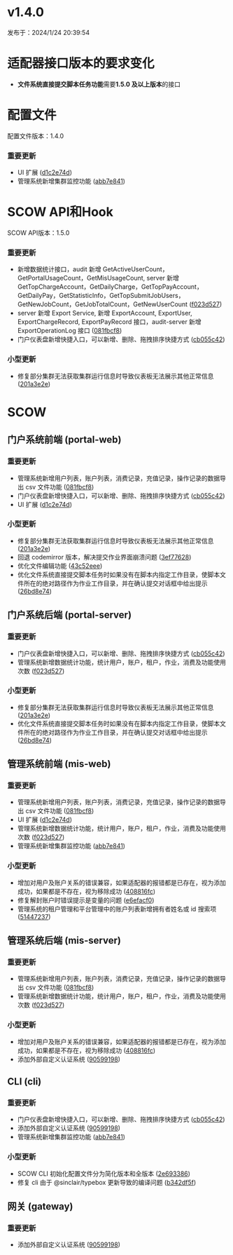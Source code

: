 # v1.4.0

发布于：2024/1/24 20:39:54

# 适配器接口版本的要求变化

- **文件系统直接提交脚本任务功能**需要**1.5.0 及以上版本**的接口


# 配置文件

配置文件版本：1.4.0

### 重要更新
- UI 扩展 ([d1c2e74d](https://github.com/PKUHPC/SCOW/commit/d1c2e74d871da747e3df810a88d05d50c5fbd381))
- 管理系统新增集群监控功能 ([abb7e841](https://github.com/PKUHPC/SCOW/commit/abb7e8417cf4fd9b9fc5123be221b3deab1e2491))


# SCOW API和Hook

SCOW API版本：1.5.0

### 重要更新
- 新增数据统计接口，audit 新增 GetActiveUserCount，GetPortalUsageCount，GetMisUsageCount, server 新增 GetTopChargeAccount，GetDailyCharge，GetTopPayAccount，GetDailyPay，GetStatisticInfo，GetTopSubmitJobUsers，GetNewJobCount，GetJobTotalCount，GetNewUserCount ([f023d527](https://github.com/PKUHPC/SCOW/commit/f023d527ca8a7a64b3d502f63856492ce7b6bd18))
- server 新增 Export Service, 新增 ExportAccount, ExportUser, ExportChargeRecord, ExportPayRecord 接口，audit-server 新增 ExportOperationLog 接口 ([081fbcf8](https://github.com/PKUHPC/SCOW/commit/081fbcf8e0557dfc2953c30e66e43c97a7d5129d))
- 门户仪表盘新增快捷入口，可以新增、删除、拖拽排序快捷方式 ([cb055c42](https://github.com/PKUHPC/SCOW/commit/cb055c4230545db6422bda765550f808b4885df4))

### 小型更新
- 修复部分集群无法获取集群运行信息时导致仪表板无法展示其他正常信息 ([201a3e2e](https://github.com/PKUHPC/SCOW/commit/201a3e2ebc336bfa58cc48133e3a4b93d7d3c65f))


# SCOW

## 门户系统前端 (portal-web) 

### 重要更新
- 管理系统新增用户列表，账户列表，消费记录，充值记录，操作记录的数据导出 csv 文件功能 ([081fbcf8](https://github.com/PKUHPC/SCOW/commit/081fbcf8e0557dfc2953c30e66e43c97a7d5129d))
- 门户仪表盘新增快捷入口，可以新增、删除、拖拽排序快捷方式 ([cb055c42](https://github.com/PKUHPC/SCOW/commit/cb055c4230545db6422bda765550f808b4885df4))
- UI 扩展 ([d1c2e74d](https://github.com/PKUHPC/SCOW/commit/d1c2e74d871da747e3df810a88d05d50c5fbd381))

### 小型更新
- 修复部分集群无法获取集群运行信息时导致仪表板无法展示其他正常信息 ([201a3e2e](https://github.com/PKUHPC/SCOW/commit/201a3e2ebc336bfa58cc48133e3a4b93d7d3c65f))
- 回退 codemirror 版本，解决提交作业界面崩溃问题 ([3ef77628](https://github.com/PKUHPC/SCOW/commit/3ef776281ffbaf8c2cae034fa7e859764ee1df31))
- 优化文件编辑功能 ([43c52eee](https://github.com/PKUHPC/SCOW/commit/43c52eee1e2d987d5f0bda644c04289cfd7592ef))
- 优化文件系统直接提交脚本任务时如果没有在脚本内指定工作目录，使脚本文件所在的绝对路径作为作业工作目录，并在确认提交对话框中给出提示 ([26bd8e74](https://github.com/PKUHPC/SCOW/commit/26bd8e7485f2c2dc73789ea0c03cbe416cbe7f52))

## 门户系统后端 (portal-server) 

### 重要更新
- 门户仪表盘新增快捷入口，可以新增、删除、拖拽排序快捷方式 ([cb055c42](https://github.com/PKUHPC/SCOW/commit/cb055c4230545db6422bda765550f808b4885df4))
- 管理系统新增数据统计功能，统计用户，账户，租户，作业，消费及功能使用次数 ([f023d527](https://github.com/PKUHPC/SCOW/commit/f023d527ca8a7a64b3d502f63856492ce7b6bd18))

### 小型更新
- 修复部分集群无法获取集群运行信息时导致仪表板无法展示其他正常信息 ([201a3e2e](https://github.com/PKUHPC/SCOW/commit/201a3e2ebc336bfa58cc48133e3a4b93d7d3c65f))
- 优化文件系统直接提交脚本任务时如果没有在脚本内指定工作目录，使脚本文件所在的绝对路径作为作业工作目录，并在确认提交对话框中给出提示 ([26bd8e74](https://github.com/PKUHPC/SCOW/commit/26bd8e7485f2c2dc73789ea0c03cbe416cbe7f52))

## 管理系统前端 (mis-web) 

### 重要更新
- 管理系统新增用户列表，账户列表，消费记录，充值记录，操作记录的数据导出 csv 文件功能 ([081fbcf8](https://github.com/PKUHPC/SCOW/commit/081fbcf8e0557dfc2953c30e66e43c97a7d5129d))
- UI 扩展 ([d1c2e74d](https://github.com/PKUHPC/SCOW/commit/d1c2e74d871da747e3df810a88d05d50c5fbd381))
- 管理系统新增数据统计功能，统计用户，账户，租户，作业，消费及功能使用次数 ([f023d527](https://github.com/PKUHPC/SCOW/commit/f023d527ca8a7a64b3d502f63856492ce7b6bd18))
- 管理系统新增集群监控功能 ([abb7e841](https://github.com/PKUHPC/SCOW/commit/abb7e8417cf4fd9b9fc5123be221b3deab1e2491))

### 小型更新
- 增加对用户及账户关系的错误兼容，如果适配器的报错都是已存在，视为添加成功，如果都是不存在，视为移除成功 ([408816fc](https://github.com/PKUHPC/SCOW/commit/408816fc6bf0e38358ec2265ccd193e9d9a69b2e))
- 修复解封账户时错误提示是变量的问题 ([e6efacf0](https://github.com/PKUHPC/SCOW/commit/e6efacf045b5355e01a7012b9036dcd62e963ffe))
- 管理系统的租户管理和平台管理中的账户列表新增拥有者姓名或 id 搜索项 ([51447237](https://github.com/PKUHPC/SCOW/commit/51447237918b950fa42eb719491c7a73aea0866b))

## 管理系统后端 (mis-server) 

### 重要更新
- 管理系统新增用户列表，账户列表，消费记录，充值记录，操作记录的数据导出 csv 文件功能 ([081fbcf8](https://github.com/PKUHPC/SCOW/commit/081fbcf8e0557dfc2953c30e66e43c97a7d5129d))
- 管理系统新增数据统计功能，统计用户，账户，租户，作业，消费及功能使用次数 ([f023d527](https://github.com/PKUHPC/SCOW/commit/f023d527ca8a7a64b3d502f63856492ce7b6bd18))

### 小型更新
- 增加对用户及账户关系的错误兼容，如果适配器的报错都是已存在，视为添加成功，如果都是不存在，视为移除成功 ([408816fc](https://github.com/PKUHPC/SCOW/commit/408816fc6bf0e38358ec2265ccd193e9d9a69b2e))
- 添加外部自定义认证系统 ([90599198](https://github.com/PKUHPC/SCOW/commit/90599198e69d21c5c64231d78b56acbf71c52710))

## CLI (cli) 

### 重要更新
- 门户仪表盘新增快捷入口，可以新增、删除、拖拽排序快捷方式 ([cb055c42](https://github.com/PKUHPC/SCOW/commit/cb055c4230545db6422bda765550f808b4885df4))
- 添加外部自定义认证系统 ([90599198](https://github.com/PKUHPC/SCOW/commit/90599198e69d21c5c64231d78b56acbf71c52710))
- 管理系统新增集群监控功能 ([abb7e841](https://github.com/PKUHPC/SCOW/commit/abb7e8417cf4fd9b9fc5123be221b3deab1e2491))

### 小型更新
- SCOW CLI 初始化配置文件分为简化版本和全版本 ([2e693386](https://github.com/PKUHPC/SCOW/commit/2e693386c1b408dc5aae713fb2ab8029a7ad3ed5))
- 修复 cli 由于 @sinclair/typebox 更新导致的编译问题 ([b342df5f](https://github.com/PKUHPC/SCOW/commit/b342df5f7add1884f101431bbee455c63af8e98f))

## 网关 (gateway) 

### 重要更新
- 添加外部自定义认证系统 ([90599198](https://github.com/PKUHPC/SCOW/commit/90599198e69d21c5c64231d78b56acbf71c52710))


